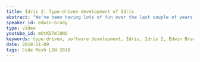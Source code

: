 ```yaml
---
title: Idris 2: Type-driven development of Idris
abstract: "We've been having lots of fun over the last couple of years investigating the possibilities and limitations of type-driven development in Idris. As we write larger programs, though, we're finding the implementation of Idris is showing the strain - such is the nature of "research quality software" - and recently I decided the time was right to start again, and implement Idris 2 in Idris. In this talk, I'll give an introduction to type-driven development (in Idris 2) and report on progress so far, showing off the most interesting features which the new design enables (notably, linear types and better type inference)."
speaker_id: edwin-brady
type: video
youtube_id: mOtKD7ml0NU
keywords: type-driven, software development, Idris, Idris 2, Edwin Brady
date: 2018-11-09
tags: Code Mesh LDN 2018
---
```



